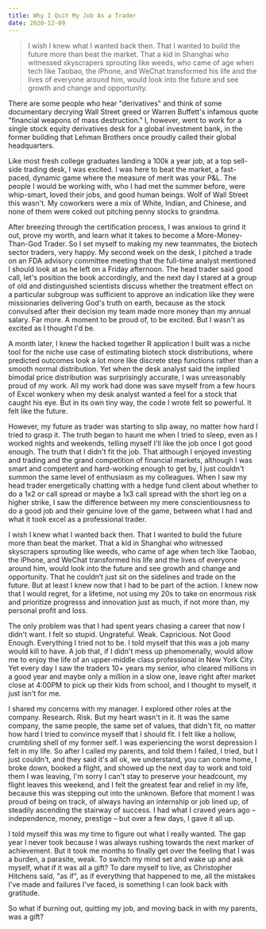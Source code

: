 ```yaml
---
title: Why I Quit My Job As a Trader
date: 2020-12-09
---
```


> I wish I knew what I wanted back then. That I wanted to build the future more than beat the market. That a kid in Shanghai who witnessed skyscrapers sprouting like weeds, who came of age when tech like Taobao, the iPhone, and WeChat transformed his life and the lives of everyone around him, would look into the future and see growth and change and opportunity.


There are some people who hear "derivatives" and think of some documentary decrying Wall Street greed or Warren Buffett's infamous quote "financial weapons of mass destruction." I, however, went to work for a single stock equity derivatives desk for a global investment bank, in the former building that Lehman Brothers once proudly called their global headquarters.

Like most fresh college graduates landing a 100k a year job, at a top sell-side trading desk, I was excited. I was here to beat the market, a fast-paced, dynamic game where the measure of merit was your P&L. The people I would be working with, who I had met the summer before, were whip-smart, loved their jobs, and good human beings. Wolf of Wall Street this wasn't. My coworkers were a mix of White, Indian, and Chinese, and none of them were coked out pitching penny stocks to grandma.

After breezing through the certification process, I was anxious to grind it out, prove my worth, and learn what it takes to become a More-Money-Than-God Trader. So I set myself to making my new teammates, the biotech sector traders, very happy. My second week on the desk, I pitched a trade on an FDA advisory committee meeting that the full-time analyst mentioned I should look at as he left on a Friday afternoon. The head trader said good call, let's position the book accordingly, and the next day I stared at a group of old and distinguished scientists discuss whether the treatment effect on a particular subgroup was sufficient to approve an indication like they were missionaries delivering God's truth on earth, because as the stock convulsed after their decision my team made more money than my annual salary. Far more. A moment to be proud of, to be excited. But I wasn't as excited as I thought I'd be.

A month later, I knew the hacked together R application I built was a niche tool for the niche use case of estimating biotech stock distributions, where predicted outcomes look a lot more like discrete step functions rather than a smooth normal distribution. Yet when the desk analyst said the implied bimodal price distribution was surprisingly accurate, I was unreasonably proud of my work. All my work had done was save myself from a few hours of Excel wonkery when my desk analyst wanted a feel for a stock that caught his eye. But in its own tiny way, the code I wrote felt so powerful. It felt like the future.

However, my future as trader was starting to slip away, no matter how hard I tried to grasp it. The truth began to haunt me when I tried to sleep, even as I worked nights and weekends, telling myself I'll like the job once I got good enough. The truth that I didn't fit the job. That although I enjoyed investing and trading and the grand competition of financial markets, although I was smart and competent and hard-working enough to get by, I just couldn't summon the same level of enthusiasm as my colleagues. When I saw my head trader energetically chatting with a hedge fund client about whether to do a 1x2 or call spread or maybe a 1x3 call spread with the short leg on a higher strike, I saw the difference between my mere conscientiousness to do a good job and their genuine love of the game, between what I had and what it took excel as a professional trader.

I wish I knew what I wanted back then. That I wanted to build the future more than beat the market. That a kid in Shanghai who witnessed skyscrapers sprouting like weeds, who came of age when tech like Taobao, the iPhone, and WeChat transformed his life and the lives of everyone around him, would look into the future and see growth and change and opportunity. That he couldn’t just sit on the sidelines and trade on the future. But at least I knew now that I had to be part of the action. I knew now that I would regret, for a lifetime, not using my 20s to take on enormous risk and prioritize progresss and innovation just as much, if not more than, my personal profit and loss.

The only problem was that I had spent years chasing a career that now I didn't want. I felt so stupid. Ungrateful. Weak. Capricious. Not Good Enough. Everything I tried not to be. I told myself that this was a job many would kill to have. A job that, if I didn't mess up phenomenally, would allow me to enjoy the life of an upper-middle class professional in New York City. Yet every day I saw the traders 10+ years my senior, who cleared millions in a good year and maybe only a million in a slow one, leave right after market close at 4:00PM to pick up their kids from school, and I thought to myself, it just isn't for me.

I shared my concerns with my manager. I explored other roles at the company. Research. Risk. But my heart wasn't in it. It was the same company, the same people, the same set of values, that didn't fit, no matter how hard I tried to convince myself that I should fit. I felt like a hollow, crumbling shell of my former self. I was experiencing the worst depression I felt in my life. So after I called my parents, and told them I failed, I tried, but I just couldn't, and they said it's all ok, we understand, you can come home, I broke down, booked a flight, and showed up the next day to work and told them I was leaving, I'm sorry I can't stay to preserve your headcount, my flight leaves this weekend, and I felt the greatest fear and relief in my life, because this was stepping out into the unknown. Before that moment I was proud of being on track, of always having an internship or job lined up, of steadily ascending the stairway of success. I had what I craved years ago – independence, money, prestige – but over a few days, I gave it all up.

I told myself this was my time to figure out what I really wanted. The gap year I never took because I was always rushing towards the next marker of achievement. But it took me months to finally get over the feeling that I was a burden, a parasite, weak. To switch my mind set and wake up and ask myself, what if it was all a gift? To dare myself to live, as Christopher Hitchens said, "as if", as if everything that happened to me, all the mistakes I've made and failures I've faced, is something I can look back with gratitude.

So what if burning out, quitting my job, and moving back in with my parents, was a gift?